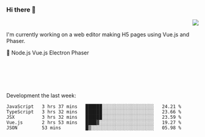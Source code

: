 ### Hi there 👋

<img align="right" src="https://github-readme-stats.vercel.app/api?username=jasonpanggo"/>

<br>
<p align="left">
I'm currently working on a web editor making H5 pages using Vue.js and Phaser.
</p>
<p align="left">
📖 Node.js Vue.js Electron Phaser
</p>
<br>
<br>
<br>
<br>

Development the last week:
<!--START_SECTION:waka-->
```text
JavaScript   3 hrs 37 mins   ██████░░░░░░░░░░░░░░░░░░░   24.21 % 
TypeScript   3 hrs 32 mins   ██████░░░░░░░░░░░░░░░░░░░   23.66 % 
JSX          3 hrs 32 mins   ██████░░░░░░░░░░░░░░░░░░░   23.59 % 
Vue.js       2 hrs 53 mins   ████▓░░░░░░░░░░░░░░░░░░░░   19.27 % 
JSON         53 mins         █▒░░░░░░░░░░░░░░░░░░░░░░░   05.98 % 
```
<!--END_SECTION:waka-->

<!--
**JASONPANGGO/jasonpanggo** is a ✨ _special_ ✨ repository because its `README.md` (this file) appears on your GitHub profile.

Here are some ideas to get you started:

- 🔭 I’m currently working on ...
- 🌱 I’m currently learning ...
- 👯 I’m looking to collaborate on ...
- 🤔 I’m looking for help with ...
- 💬 Ask me about ...
- 📫 How to reach me: ...
- 😄 Pronouns: ...
- ⚡ Fun fact: ...
-->
